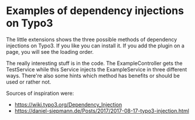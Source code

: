 # Examples of dependency injections on Typo3

The little extensions shows the three possible methods of dependency injections on Typo3. 
If you like you can install it. If you add the plugin on a page, you will see the loading order. 

The really interesting stuff is in the code. The ExampleController gets the TestService 
while this Service injects the ExampleService in three different ways. There're also some 
hints which method has benefits or should be used or rather not. 

 Sources of inspiration were:
 * https://wiki.typo3.org/Dependency_Injection
 * https://daniel-siepmann.de/Posts/2017/2017-08-17-typo3-injection.html
